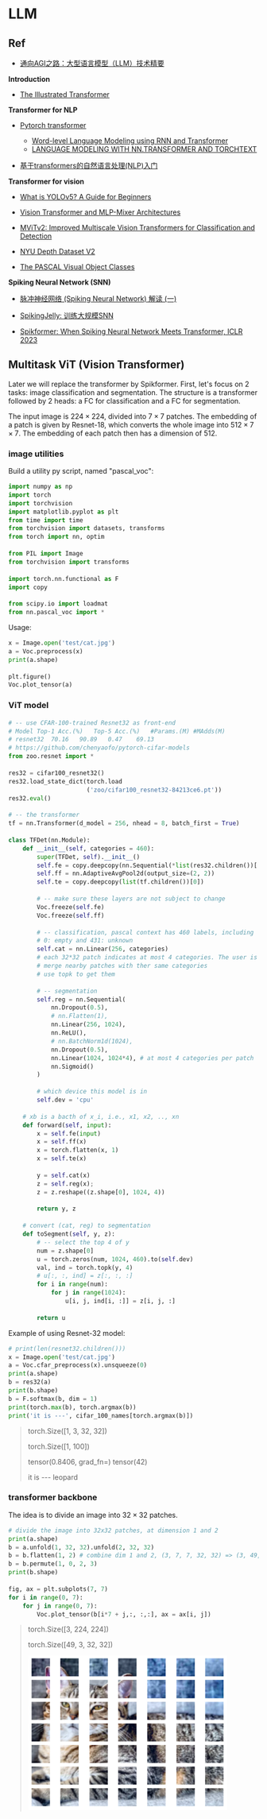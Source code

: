 # LLM
## Ref
- [通向AGI之路：大型语言模型（LLM）技术精要](https://zhuanlan.zhihu.com/p/597586623)

**Introduction**
- [The Illustrated Transformer](http://jalammar.github.io/illustrated-transformer/)

**Transformer for NLP**
- [Pytorch transformer](https://pytorch.org/docs/stable/generated/torch.nn.Transformer.html?highlight=nn+transformer#torch.nn.Transformer)
  - [Word-level Language Modeling using RNN and Transformer](https://github.com/pytorch/examples/tree/main/word_language_model)
  - [LANGUAGE MODELING WITH NN.TRANSFORMER AND TORCHTEXT](https://pytorch.org/tutorials/beginner/transformer_tutorial.html)

- [基于transformers的自然语言处理(NLP)入门](https://datawhalechina.github.io/learn-nlp-with-transformers/#/./%E7%AF%87%E7%AB%A02-Transformer%E7%9B%B8%E5%85%B3%E5%8E%9F%E7%90%86/2.2-%E5%9B%BE%E8%A7%A3transformer?id=%e9%99%84%e5%8a%a0%e8%b5%84%e6%96%99)

**Transformer for vision**
- [What is YOLOv5? A Guide for Beginners](https://blog.roboflow.com/yolov5-improvements-and-evaluation/)

- [Vision Transformer and MLP-Mixer Architectures](https://github.com/google-research/vision_transformer)
  
- [MViTv2: Improved Multiscale Vision Transformers for Classification and Detection](https://github.com/facebookresearch/mvit)
  
- [NYU Depth Dataset V2](https://cs.nyu.edu/~silberman/datasets/nyu_depth_v2.html)

- [The PASCAL Visual Object Classes](http://host.robots.ox.ac.uk/pascal/VOC/index.html)

**Spiking Neural Network (SNN)**

- [脉冲神经网络 (Spiking Neural Network) 解读 (一)](https://zhuanlan.zhihu.com/p/416187474)

- [SpikingJelly: 训练大规模SNN](https://spikingjelly.readthedocs.io/zh_CN/latest/activation_based/train_large_scale_snn.html#activation-based-model)

- [Spikformer: When Spiking Neural Network Meets Transformer, ICLR 2023](https://github.com/ZK-Zhou/spikformer/tree/main)

## Multitask ViT (Vision Transformer)
Later we will replace the transformer by Spikformer. First, let's focus on 2 tasks:
image classification and segmentation. The structure is a transformer followed by 2 heads:
a FC for classification and a FC for segmentation.

The input image is $224\times 224$, divided into $7\times 7$ patches. The embedding of a patch
is given by Resnet-18, which converts the whole image into $512\times 7 \times 7$.
The embedding of each patch then has a dimension of 512.

### image utilities
Build a utility py script, named "pascal_voc":

```python
import numpy as np
import torch
import torchvision
import matplotlib.pyplot as plt
from time import time
from torchvision import datasets, transforms
from torch import nn, optim

from PIL import Image
from torchvision import transforms

import torch.nn.functional as F
import copy

from scipy.io import loadmat
from nn.pascal_voc import *
```

Usage:
```python
x = Image.open('test/cat.jpg')
a = Voc.preprocess(x)
print(a.shape)

plt.figure()
Voc.plot_tensor(a)
```

### ViT model
```python
# -- use CFAR-100-trained Resnet32 as front-end
# Model	Top-1 Acc.(%)	Top-5 Acc.(%)	#Params.(M)	#MAdds(M)
# resnet32	70.16	90.89	0.47	69.13
# https://github.com/chenyaofo/pytorch-cifar-models
from zoo.resnet import *

res32 = cifar100_resnet32()
res32.load_state_dict(torch.load
                      ('zoo/cifar100_resnet32-84213ce6.pt'))    
res32.eval()

# -- the transformer
tf = nn.Transformer(d_model = 256, nhead = 8, batch_first = True)

class TFDet(nn.Module):
    def __init__(self, categories = 460):
        super(TFDet, self).__init__()
        self.fe = copy.deepcopy(nn.Sequential(*list(res32.children())[:-2]))
        self.ff = nn.AdaptiveAvgPool2d(output_size=(2, 2))
        self.te = copy.deepcopy(list(tf.children())[0])
        
        # -- make sure these layers are not subject to change
        Voc.freeze(self.fe)
        Voc.freeze(self.ff)
        
        # -- classification, pascal context has 460 labels, including 
        # 0: empty and 431: unknown
        self.cat = nn.Linear(256, categories) 
        # each 32*32 patch indicates at most 4 categories. The user is supposed to
        # merge nearby patches with ther same categories
        # use topk to get them

        # -- segmentation
        self.reg = nn.Sequential(
            nn.Dropout(0.5),
            # nn.Flatten(1),
            nn.Linear(256, 1024),
            nn.ReLU(),
            # nn.BatchNorm1d(1024),
            nn.Dropout(0.5),
            nn.Linear(1024, 1024*4), # at most 4 categories per patch
            nn.Sigmoid()
        )

        # which device this model is in
        self.dev = 'cpu'

    # xb is a bacth of x_i, i.e., x1, x2, .., xn
    def forward(self, input):
        x = self.fe(input)
        x = self.ff(x)
        x = torch.flatten(x, 1)
        x = self.te(x)
        
        y = self.cat(x)
        z = self.reg(x);
        z = z.reshape((z.shape[0], 1024, 4))

        return y, z

    # convert (cat, reg) to segmentation
    def toSegment(self, y, z):
        # -- select the top 4 of y
        num = z.shape[0]
        u = torch.zeros(num, 1024, 460).to(self.dev)
        val, ind = torch.topk(y, 4)
        # u[:, :, ind] = z[:, :, :]
        for i in range(num):
            for j in range(1024):
                u[i, j, ind[i, :]] = z[i, j, :]
        
        return u
```

Example of using Resnet-32 model:
```python
# print(len(resnet32.children()))
x = Image.open('test/cat.jpg')
a = Voc.cfar_preprocess(x).unsqueeze(0)
print(a.shape)
b = res32(a)
print(b.shape)
b = F.softmax(b, dim = 1)
print(torch.max(b), torch.argmax(b))
print('it is ---', cifar_100_names[torch.argmax(b)])
```

> torch.Size([1, 3, 32, 32])
> 
> torch.Size([1, 100])
>
> tensor(0.8406, grad_fn=<MaxBackward1>) tensor(42)
>
> it is --- leopard

### transformer backbone
The idea is to divide an image into $32\times 32$ patches. 

```python
# divide the image into 32x32 patches, at dimension 1 and 2
print(a.shape)
b = a.unfold(1, 32, 32).unfold(2, 32, 32)
b = b.flatten(1, 2) # combine dim 1 and 2, (3, 7, 7, 32, 32) => (3, 49, 32, 32)
b = b.permute(1, 0, 2, 3)
print(b.shape)

fig, ax = plt.subplots(7, 7)
for i in range(0, 7):
    for j in range(0, 7):
        Voc.plot_tensor(b[i*7 + j,:, :,:], ax = ax[i, j])
```

> torch.Size([3, 224, 224])
> 
> torch.Size([49, 3, 32, 32])
>
> <img src="./cat_patches.png" alt="image" width="400"/>

